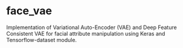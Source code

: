 # face_vae
Implementation of Variational Auto-Encoder (VAE) and Deep Feature Consistent VAE for facial attribute manipulation using Keras and Tensorflow-dataset module.
